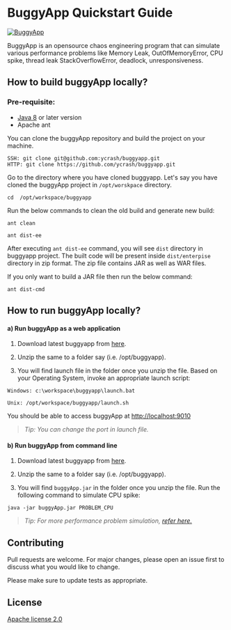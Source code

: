 # BuggyApp Quickstart Guide

[![BuggyApp](https://buggyapp.ycrash.io/assets/buggyapp-index/images/BuggyAppLogo.png)](https://buggyapp.ycrash.io)

BuggyApp is an opensource chaos engineering program that can simulate various performance problems like Memory Leak, OutOfMemoryError, CPU spike, thread leak StackOverflowError, deadlock, unresponsiveness.

## How to build buggyApp locally?

### Pre-requisite:

- [Java 8](http://www.oracle.com/technetwork/java/javase/downloads/jdk8-downloads-2133151.html) or later version
- Apache ant

You can clone the buggyApp repository and build the project on your machine.

```
SSH: git clone git@github.com:ycrash/buggyapp.git
HTTP: git clone https://github.com/ycrash/buggyapp.git
```

Go to the directory where you have cloned buggyapp. Let's say you have cloned the buggyApp project in ```/opt/worskpace``` directory. 

```
cd  /opt/workspace/buggyapp
```

Run the below commands to clean the old build and generate new build:

```
ant clean

ant dist-ee
```

After executing ```ant dist-ee``` command, you will see ```dist``` directory in buggyapp project. The built code will be present inside ```dist/enterpise``` directory in zip format. The zip file contains JAR as well as WAR files.

If you only want to build a JAR file then run the below command:

```
ant dist-cmd
```

## How to run buggyApp locally?

#### a) Run buggyApp as a  web application

1. Download latest buggyapp from [here](https://tier1app.com/dist/buggyapp/buggyapp-latest.zip).

2. Unzip the same to a folder say (i.e. /opt/buggyapp).

3. You will find launch file in the folder once you unzip the file. Based on your Operating System, invoke an appropriate launch script:

```
Windows: c:\workspace\buggyapp\launch.bat

Unix: /opt/workspace/buggyapp/launch.sh
```

You should be able to access buggyApp at <http://localhost:9010>

> *Tip: You can change the port in launch file.*


#### b) Run buggyApp from command line

1. Download latest buggyapp from [here](https://tier1app.com/dist/buggyapp/buggyapp-latest.zip).

2. Unzip the same to a folder say (i.e. /opt/buggyapp).

3. You will find ```buggyApp.jar``` in the folder once you unzip the file. Run the following command to simulate CPU spike:

```
java -jar buggyApp.jar PROBLEM_CPU
```

> *Tip: For more performance problem simulation, [refer here.](https://blog.ycrash.io/2020/10/26/buggy-app-simulate-performance-problems/)*

## Contributing
Pull requests are welcome. For major changes, please open an issue first to discuss what you would like to change.

Please make sure to update tests as appropriate.

## License
[Apache license 2.0](https://www.apache.org/licenses/LICENSE-2.0)